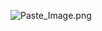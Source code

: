 ![Paste_Image.png](http://upload-images.jianshu.io/upload_images/1391187-f4d56c5870c6dd34.png?imageMogr2/auto-orient/strip%7CimageView2/2/w/1240)
